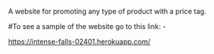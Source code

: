 A website for promoting any type of product with a price tag.

#To see a sample of the website go to this link: -

https://intense-falls-02401.herokuapp.com/
